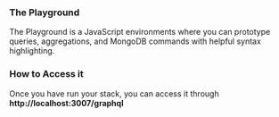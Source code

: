 ### The Playground
The Playground is a JavaScript environments where you can prototype queries, aggregations, and MongoDB commands with helpful syntax highlighting.


### How to Access it
Once you have run your stack, you can access it through **http://localhost:3007/graphql**